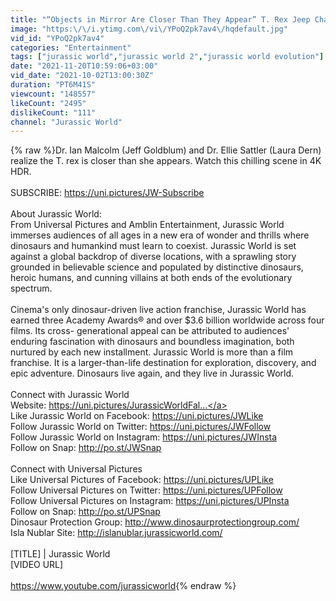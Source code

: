 ```yaml
---
title: "“Objects in Mirror Are Closer Than They Appear” T. Rex Jeep Chase Scene in 4K HDR | Jurassic Park"
image: "https:\/\/i.ytimg.com\/vi\/YPoQ2pk7av4\/hqdefault.jpg"
vid_id: "YPoQ2pk7av4"
categories: "Entertainment"
tags: ["jurassic world","jurassic world 2","jurassic world evolution"]
date: "2021-11-20T10:59:06+03:00"
vid_date: "2021-10-02T13:00:30Z"
duration: "PT6M41S"
viewcount: "148557"
likeCount: "2495"
dislikeCount: "111"
channel: "Jurassic World"
---
```

{% raw %}Dr. Ian Malcolm (Jeff Goldblum) and Dr. Ellie Sattler (Laura Dern) realize the T. rex is closer than she appears. Watch this chilling scene in 4K HDR. <br /><br />SUBSCRIBE: <a rel="nofollow" target="blank" href="https://uni.pictures/JW-Subscribe">https://uni.pictures/JW-Subscribe</a><br /><br />About Jurassic World: <br />From Universal Pictures and Amblin Entertainment, Jurassic World immerses audiences of all ages in a new era of wonder and thrills where dinosaurs and humankind must learn to coexist. Jurassic World is set against a global backdrop of diverse locations, with a sprawling story grounded in believable science and populated by distinctive dinosaurs, heroic humans, and cunning villains at both ends of the evolutionary spectrum.<br /><br />Cinema's only dinosaur-driven live action franchise, Jurassic World has earned three Academy Awards® and over $3.6 billion worldwide across four films. Its cross- generational appeal can be attributed to audiences' enduring fascination with dinosaurs and boundless imagination, both nurtured by each new installment. Jurassic World is more than a film franchise. It is a larger-than-life destination for exploration, discovery, and epic adventure. Dinosaurs live again, and they live in Jurassic World.<br /><br />Connect with Jurassic World<br />Website: <a rel="nofollow" target="blank" href="https://uni.pictures/JurassicWorldFal...">https://uni.pictures/JurassicWorldFal...</a><br />Like Jurassic World on Facebook: <a rel="nofollow" target="blank" href="https://uni.pictures/JWLike">https://uni.pictures/JWLike</a><br />Follow Jurassic World on Twitter: <a rel="nofollow" target="blank" href="https://uni.pictures/JWFollow">https://uni.pictures/JWFollow</a><br />Follow Jurassic World on Instagram: <a rel="nofollow" target="blank" href="https://uni.pictures/JWInsta">https://uni.pictures/JWInsta</a><br />Follow on Snap: <a rel="nofollow" target="blank" href="http://po.st/JWSnap">http://po.st/JWSnap</a><br /><br />Connect with Universal Pictures<br />Like Universal Pictures of Facebook: <a rel="nofollow" target="blank" href="https://uni.pictures/UPLike">https://uni.pictures/UPLike</a><br />Follow Universal Pictures on Twitter: <a rel="nofollow" target="blank" href="https://uni.pictures/UPFollow">https://uni.pictures/UPFollow</a><br />Follow Universal Pictures on Instagram: <a rel="nofollow" target="blank" href="https://uni.pictures/UPInsta">https://uni.pictures/UPInsta</a><br />Follow on Snap: <a rel="nofollow" target="blank" href="http://po.st/UPSnap">http://po.st/UPSnap</a><br />Dinosaur Protection Group: <a rel="nofollow" target="blank" href="http://www.dinosaurprotectiongroup.com/">http://www.dinosaurprotectiongroup.com/</a> <br />Isla Nublar Site: <a rel="nofollow" target="blank" href="http://islanublar.jurassicworld.com/">http://islanublar.jurassicworld.com/</a> <br /><br />[TITLE] | Jurassic World<br />[VIDEO URL]<br /><br /><a rel="nofollow" target="blank" href="https://www.youtube.com/jurassicworld">https://www.youtube.com/jurassicworld</a>{% endraw %}
